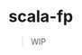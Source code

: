 # scala-fp

>  WIP

<!--

```bash
sbt "show discoveredMainClasses"

# run
sbt "runMain com.github.niqdev.MainIO"
sbt "runMain com.github.niqdev.MainState"
sbt "runMain com.github.niqdev.MainStateT"
sbt "runMain com.github.niqdev.MainStateTLoop"
```

-->
